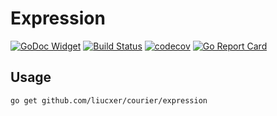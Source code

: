 # Expression

[![GoDoc Widget](https://godoc.org/github.com/liucxer/courier/expression?status.svg)](https://godoc.org/github.com/liucxer/courier/expression)
[![Build Status](https://travis-ci.org/go-courier/expression.svg?branch=master)](https://travis-ci.org/go-courier/expression)
[![codecov](https://codecov.io/gh/go-courier/expression/branch/master/graph/badge.svg)](https://codecov.io/gh/go-courier/expression)
[![Go Report Card](https://goreportcard.com/badge/github.com/liucxer/courier/expression)](https://goreportcard.com/report/github.com/liucxer/courier/expression)


## Usage

```bash
go get github.com/liucxer/courier/expression
```

